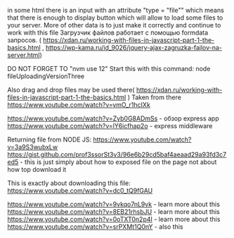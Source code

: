 in some html there is an input with an attribute "type = "file"" which means that there is enough to display button which will allow to
load some files to your server. More of other data is to just make it correctly and continue to work with this file
Загрузчик файлов работает с помощью formdata запросов. 
( https://xdan.ru/working-with-files-in-javascript-part-1-the-basics.html , https://wp-kama.ru/id_9026/jquery-ajax-zagruzka-fajlov-na-server.html)

DO NOT FORGET TO "nvm use 12"
Start this with this command:
node fileUploadingVersionThree


Also drag and drop files may be used there( https://xdan.ru/working-with-files-in-javascript-part-1-the-basics.html ) 
Taken from there https://www.youtube.com/watch?v=ymO_r1hcIXk


https://www.youtube.com/watch?v=Zyb0G8ADmSs - обзор express app
https://www.youtube.com/watch?v=lY6icfhap2o - express middleware

Returning file from NODE JS:
https://www.youtube.com/watch?v=3a9S3wubxLw
https://gist.github.com/prof3ssorSt3v3/96e6b29cd5baf4aeaad29a93fd3c7ed5 - this is just simply about how to exposed file on the page
not about how top download it

This is exactly about downloading this file: https://www.youtube.com/watch?v=dc0_tQ9fGAU

https://www.youtube.com/watch?v=9vkqo7nL9vk - learn more about this
https://www.youtube.com/watch?v=8EB21rhsbJU - learn more about this
https://www.youtube.com/watch?v=0oTXT0n2p4I - learn more about this
https://www.youtube.com/watch?v=srPXMt1Q0nY - also this
